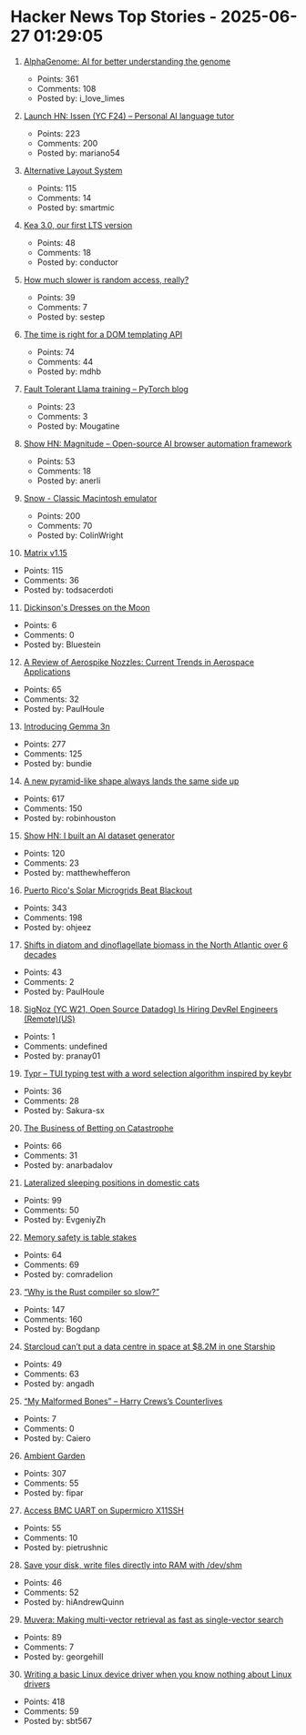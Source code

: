 # Hacker News Top Stories - 2025-06-27 01:29:05

1. [AlphaGenome: AI for better understanding the genome](https://deepmind.google/discover/blog/alphagenome-ai-for-better-understanding-the-genome/)
   - Points: 361
   - Comments: 108
   - Posted by: i_love_limes

2. [Launch HN: Issen (YC F24) – Personal AI language tutor](undefined)
   - Points: 223
   - Comments: 200
   - Posted by: mariano54

3. [Alternative Layout System](https://alternativelayoutsystem.com/scripts/#same-sizer)
   - Points: 115
   - Comments: 14
   - Posted by: smartmic

4. [Kea 3.0, our first LTS version](https://www.isc.org/blogs/kea-3-0/)
   - Points: 48
   - Comments: 18
   - Posted by: conductor

5. [How much slower is random access, really?](https://samestep.com/blog/random-access/)
   - Points: 39
   - Comments: 7
   - Posted by: sestep

6. [The time is right for a DOM templating API](https://justinfagnani.com/2025/06/26/the-time-is-right-for-a-dom-templating-api/)
   - Points: 74
   - Comments: 44
   - Posted by: mdhb

7. [Fault Tolerant Llama training – PyTorch blog](https://pytorch.org/blog/fault-tolerant-llama-training-with-2000-synthetic-failures-every-15-seconds-and-no-checkpoints-on-crusoe-l40s/)
   - Points: 23
   - Comments: 3
   - Posted by: Mougatine

8. [Show HN: Magnitude – Open-source AI browser automation framework](https://github.com/magnitudedev/magnitude)
   - Points: 53
   - Comments: 18
   - Posted by: anerli

9. [Snow - Classic Macintosh emulator](https://snowemu.com/)
   - Points: 200
   - Comments: 70
   - Posted by: ColinWright

10. [Matrix v1.15](https://matrix.org/blog/2025/06/26/matrix-v1.15-release/)
   - Points: 115
   - Comments: 36
   - Posted by: todsacerdoti

11. [Dickinson's Dresses on the Moon](https://www.theparisreview.org/blog/2025/06/20/dickinsons-dresses-on-the-moon/)
   - Points: 6
   - Comments: 0
   - Posted by: Bluestein

12. [A Review of Aerospike Nozzles: Current Trends in Aerospace Applications](https://www.mdpi.com/2226-4310/12/6/519)
   - Points: 65
   - Comments: 32
   - Posted by: PaulHoule

13. [Introducing Gemma 3n](https://developers.googleblog.com/en/introducing-gemma-3n-developer-guide/)
   - Points: 277
   - Comments: 125
   - Posted by: bundie

14. [A new pyramid-like shape always lands the same side up](https://www.quantamagazine.org/a-new-pyramid-like-shape-always-lands-the-same-side-up-20250625/)
   - Points: 617
   - Comments: 150
   - Posted by: robinhouston

15. [Show HN: I built an AI dataset generator](https://github.com/metabase/dataset-generator)
   - Points: 120
   - Comments: 23
   - Posted by: matthewhefferon

16. [Puerto Rico's Solar Microgrids Beat Blackout](https://spectrum.ieee.org/puerto-rico-solar-microgrids)
   - Points: 343
   - Comments: 198
   - Posted by: ohjeez

17. [Shifts in diatom and dinoflagellate biomass in the North Atlantic over 6 decades](https://journals.plos.org/plosone/article?id=10.1371/journal.pone.0323675)
   - Points: 43
   - Comments: 2
   - Posted by: PaulHoule

18. [SigNoz (YC W21, Open Source Datadog) Is Hiring DevRel Engineers (Remote)(US)](https://www.ycombinator.com/companies/signoz/jobs/cPaxcxt-devrel-engineer-remote-us-time-zones)
   - Points: 1
   - Comments: undefined
   - Posted by: pranay01

19. [Typr – TUI typing test with a word selection algorithm inspired by keybr](https://github.com/Sakura-sx/typr)
   - Points: 36
   - Comments: 28
   - Posted by: Sakura-sx

20. [The Business of Betting on Catastrophe](https://thereader.mitpress.mit.edu/the-business-of-betting-on-catastrophe/)
   - Points: 66
   - Comments: 31
   - Posted by: anarbadalov

21. [Lateralized sleeping positions in domestic cats](https://www.cell.com/current-biology/fulltext/S0960-9822(25)00507-X?_returnURL=https%3A%2F%2Flinkinghub.elsevier.com%2Fretrieve%2Fpii%2FS096098222500507X%3Fshowall%3Dtrue)
   - Points: 99
   - Comments: 50
   - Posted by: EvgeniyZh

22. [Memory safety is table stakes](https://www.usenix.org/publications/loginonline/memory-safety-merely-table-stakes)
   - Points: 64
   - Comments: 69
   - Posted by: comradelion

23. [“Why is the Rust compiler so slow?”](https://sharnoff.io/blog/why-rust-compiler-slow)
   - Points: 147
   - Comments: 160
   - Posted by: Bogdanp

24. [Starcloud can’t put a data centre in space at $8.2M in one Starship](https://angadh.com/space-data-centers-1)
   - Points: 49
   - Comments: 63
   - Posted by: angadh

25. [“My Malformed Bones” – Harry Crews’s Counterlives](https://harpers.org/archive/2025/07/my-malformed-bones-charlie-lee-harry-crews/)
   - Points: 7
   - Comments: 0
   - Posted by: Caiero

26. [Ambient Garden](https://ambient.garden)
   - Points: 307
   - Comments: 55
   - Posted by: fipar

27. [Access BMC UART on Supermicro X11SSH](https://github.com/zarhus/zarhusbmc/discussions/3)
   - Points: 55
   - Comments: 10
   - Posted by: pietrushnic

28. [Save your disk, write files directly into RAM with /dev/shm](https://hiandrewquinn.github.io/til-site/posts/save-your-disk-write-files-directly-into-ram-with-dev-shm/)
   - Points: 46
   - Comments: 52
   - Posted by: hiAndrewQuinn

29. [Muvera: Making multi-vector retrieval as fast as single-vector search](https://research.google/blog/muvera-making-multi-vector-retrieval-as-fast-as-single-vector-search/)
   - Points: 89
   - Comments: 7
   - Posted by: georgehill

30. [Writing a basic Linux device driver when you know nothing about Linux drivers](https://crescentro.se/posts/writing-drivers/)
   - Points: 418
   - Comments: 59
   - Posted by: sbt567

